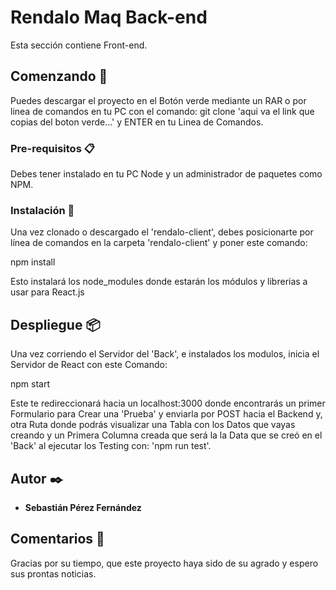 # Rendalo Maq Back-end
Esta sección contiene Front-end.
## Comenzando 🚀

Puedes descargar el proyecto en el Botón verde mediante un RAR o por linea de comandos en tu PC con el comando:
git clone 'aqui va el link que copias del boton verde...' y ENTER en tu Linea de Comandos.

### Pre-requisitos 📋

Debes tener instalado en tu PC Node y un administrador de paquetes como NPM.

### Instalación 🔧
Una vez clonado o descargado el 'rendalo-client', debes posicionarte por línea de comandos en la carpeta 'rendalo-client' y poner este comando:

npm install

Esto instalará los node_modules donde estarán los módulos y librerias a usar para React.js
## Despliegue 📦
Una vez corriendo el Servidor del 'Back', e instalados los modulos, inicia el Servidor de React con este Comando:

npm start

Este te redireccionará hacia un localhost:3000 donde encontrarás un primer Formulario para Crear una 'Prueba' y enviarla por POST hacia el Backend y, otra Ruta donde podrás visualizar una Tabla con los Datos que vayas creando y un Primera Columna creada que será la la Data que se creó en el 'Back' al ejecutar los Testing con: 'npm run test'.
## Autor ✒️

* **Sebastián Pérez Fernández** 

## Comentarios 🎁

Gracias por su tiempo, que este proyecto haya sido de su agrado y espero sus prontas noticias.
